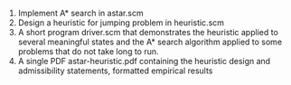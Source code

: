1. Implement A* search in astar.scm
2. Design a heuristic for jumping problem in heuristic.scm
3. A short program driver.scm that demonstrates the heuristic applied to
several meaningful states and the A* search algorithm applied to some
problems that do not take long to run.
4. A single PDF astar-heuristic.pdf containing the  heuristic design and
admissibility statements, formatted empirical results
